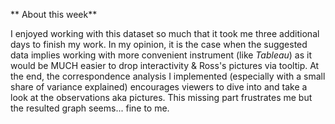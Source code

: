 ** About this week**

I enjoyed working with this dataset so much that it took me three additional days to finish my work. In my opinion, it is the case when the suggested data implies working with more convenient instrument (like *Tableau*) as it would be MUCH easier to drop interactivity & Ross's pictures via tooltip. At the end, the correspondence analysis I implemented (especially with a small share of variance explained) encourages viewers to dive into and take a look at the observations aka pictures. This missing part frustrates me but the resulted graph seems... fine to me.
